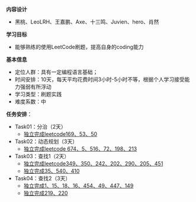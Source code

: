 **内容设计**

- 黑桃、LeoLRH、王嘉鹏、Axe、十三鸣、Juvien、hero、肖然

**学习目标**

- 能够熟练的使用LeetCode刷题，提高自身的coding能力

**基本信息**

- 定位人群：具有一定编程语言基础；
- 时间安排：10天，每天平均花费时间3小时-5小时不等，根据个人学习接受能力强弱有所浮动
- 学习类型：刷题实践
- 难度系数：中

**任务安排**：

- Task01：分治（2天）
  - [独立完成leetcode169、53、50](./doc/分治.md)
- Task02：动态规划（3天）
  - [独立完成leetcode 674、5、516、72、198、213](./doc/动态规划.md)
- Task03：查找1（2天）
  - [独立完成leetcode349、350、242、202、290、205、451](./doc/查找.md)
  - [独立完成35、540、410](./doc/查找.md)
- Task04：查找2（3天）
  - [独立完成1、15、18、16、454、49、447、149](./doc/查找.md)
  - [独立完成219、220](./doc/查找.md)

